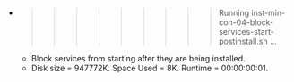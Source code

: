 * >>>>>>>>> Running inst-min-con-04-block-services-start-postinstall.sh ...
  * Block services from starting after they are being installed.
  * Disk size = 947772K. Space Used = 8K. Runtime = 00:00:00:01.
